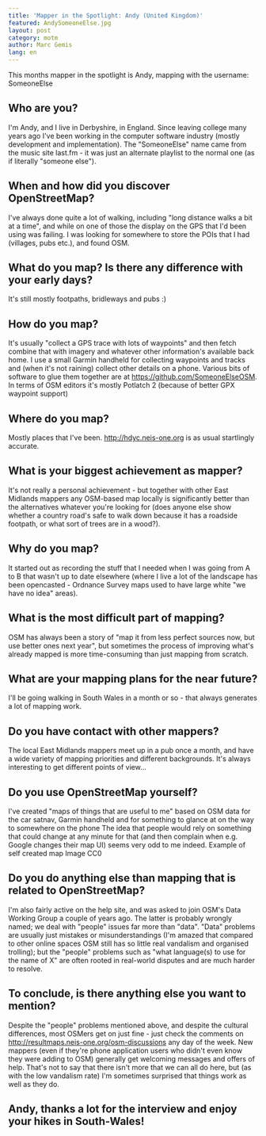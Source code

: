 ```yaml
---
title: 'Mapper in the Spotlight: Andy (United Kingdom)'
featured: AndySomeoneElse.jpg
layout: post
category: motm
author: Marc Gemis
lang: en
---
```


This months mapper in the spotlight is Andy, mapping with the username: SomeoneElse

## Who are you?

I'm Andy, and I live in Derbyshire, in England. Since leaving college many years ago I've been working in the computer software industry (mostly development and implementation). The "SomeoneElse" name came from the music site last.fm - it was just an alternate playlist to the normal one (as if literally "someone else").

## When and how did you discover OpenStreetMap?

I've always done quite a lot of walking, including "long distance walks a bit at a time", and while on one of those the display on the GPS that I'd been using was failing. I was looking for somewhere to store the POIs that I had (villages, pubs etc.), and found OSM.

## What do you map? Is there any difference with your early days?

It's still mostly footpaths, bridleways and pubs :)

## How do you map?

It's usually "collect a GPS trace with lots of waypoints" and then fetch combine that with imagery and whatever other information's available back home. I use a small Garmin handheld for collecting waypoints and tracks and (when it's not raining) collect other details on a phone. Various bits of software to glue them together are at https://github.com/SomeoneElseOSM. In terms of OSM editors it's mostly Potlatch 2 (because of better GPX waypoint support)

## Where do you map?

Mostly places that I've been. http://hdyc.neis-one.org is as usual startlingly accurate.

## What is your biggest achievement as mapper?

It's not really a personal achievement - but together with other East Midlands mappers any OSM-based map locally is significantly better than the alternatives whatever you're looking for (does anyone else show whether a country road's safe to walk down because it has a roadside footpath, or what sort of trees are in a wood?).

## Why do you map?

It started out as recording the stuff that I needed when I was going from A to B that wasn't up to date elsewhere (where I live a lot of the landscape has been opencasted - Ordnance Survey maps used to have large white "we have no idea" areas).

## What is the most difficult part of mapping?

OSM has always been a story of "map it from less perfect sources now, but use better ones next year", but sometimes the process of improving what's already mapped is more time-consuming than just mapping from scratch.

## What are your mapping plans for the near future?

I'll be going walking in South Wales in a month or so - that always generates a lot of mapping work.

## Do you have contact with other mappers?

The local East Midlands mappers meet up in a pub once a month, and have a wide variety of mapping priorities and different backgrounds. It's always interesting to get different points of view...

## Do you use OpenStreetMap yourself?

I've created "maps of things that are useful to me" based on OSM data for the car satnav, Garmin handheld and for something to glance at on the way to somewhere on the phone The idea that people would rely on something that could change at any minute for that (and then complain when e.g. Google changes their map UI) seems very odd to me indeed. Example of self created map Image CC0

## Do you do anything else than mapping that is related to OpenStreetMap?

I'm also fairly active on the help site, and was asked to join OSM's Data Working Group a couple of years ago. The latter is probably wrongly named; we deal with "people" issues far more than "data". "Data" problems are usually just mistakes or misunderstandings (I'm amazed that compared to other online spaces OSM still has so little real vandalism and organised trolling); but the "people" problems such as "what language(s) to use for the name of X" are often rooted in real-world disputes and are much harder to resolve.

## To conclude, is there anything else you want to mention?

Despite the "people" problems mentioned above, and despite the cultural differences, most OSMers get on just fine - just check the comments on http://resultmaps.neis-one.org/osm-discussions any day of the week. New mappers (even if they're phone application users who didn't even know they were adding to OSM) generally get welcoming messages and offers of help. That's not to say that there isn't more that we can all do here, but (as with the low vandalism rate) I'm sometimes surprised that things work as well as they do.

## Andy, thanks a lot for the interview and enjoy your hikes in South-Wales! 
